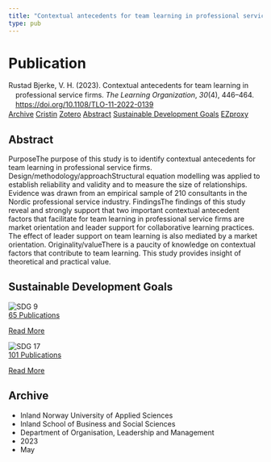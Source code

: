 ```yaml
---
title: "Contextual antecedents for team learning in professional service firms"
type: pub
---
```

<h1>Publication</h1>
<article id="csl-bib-container-U2FI3JRD" class="csl-bib-container">
  <div class="csl-bib-body" style="line-height: 1.35; padding-left: 1em; text-indent:-1em;">
  <div class="csl-entry">Rustad Bjerke, V. H. (2023). Contextual antecedents for team learning in professional service firms. <i>The Learning Organization</i>, <i>30</i>(4), 446&#x2013;464. <a href="https://doi.org/10.1108/TLO-11-2022-0139">https://doi.org/10.1108/TLO-11-2022-0139</a></div>
</div>
  <div class="csl-bib-buttons">
    <a href="#taxonomy-article-U2FI3JRD" class="csl-bib-button">Archive</a>
    <a href="https://app.cristin.no/results/show.jsf?id=2144581" alt="Cristin URL" class="csl-bib-button">Cristin</a>
    <a href="http://zotero.org/groups/5022929/items/U2FI3JRD" alt="Zotero URL" class="csl-bib-button">Zotero</a>
    <a href="#abstract-article-U2FI3JRD" class="csl-bib-button">Abstract</a>
    <a href="#sdg-article-U2FI3JRD" class="csl-bib-button">Sustainable Development Goals</a>
    <a href="http://ezproxy.inn.no/login?url=https://doi.org/10.1108/TLO-11-2022-0139" class="csl-bib-button">EZproxy</a>
  </div>
  <div id="csl-bib-meta-container-U2FI3JRD"></div>
</article>
<div id="csl-bib-meta-U2FI3JRD" class="csl-bib-meta">
  <article id="abstract-article-U2FI3JRD" class="abstract-article">
    <h1>Abstract</h1>
    PurposeThe purpose of this study is to identify contextual antecedents for team learning in professional service firms. Design/methodology/approachStructural equation modelling was applied to establish reliability and validity and to measure the size of relationships. Evidence was drawn from an empirical sample of 210 consultants in the Nordic professional service industry. FindingsThe findings of this study reveal and strongly support that two important contextual antecedent factors that facilitate for team learning in professional service firms are market orientation and leader support for collaborative learning practices. The effect of leader support on team learning is also mediated by a market orientation. Originality/valueThere is a paucity of knowledge on contextual factors that contribute to team learning. This study provides insight of theoretical and practical value.
  </article>
  <article id="sdg-article-U2FI3JRD" class="sdg-article">
    <h1>Sustainable Development Goals</h1>
    <div class="sdg-container"><div id="sdg9" class="sdg">
<img src="{{< params subfolder >}}images/sdg/sdg09_en.png" class="image" alt="SDG 9">
<div class="sdg-overlay">
<a href="{{< params subfolder >}}en/archive/?sdg=9#archive" class="sdg-publication-count"><span>65</span> Publications</a>
<p><a href="https://sdgs.un.org/goals/goal9" class="sdg-read-more">Read More</a></p>
</div>
</div> <div id="sdg17" class="sdg">
<img src="{{< params subfolder >}}images/sdg/sdg17_en.png" class="image" alt="SDG 17">
<div class="sdg-overlay">
<a href="{{< params subfolder >}}en/archive/?sdg=17#archive" class="sdg-publication-count"><span>101</span> Publications</a>
<p><a href="https://sdgs.un.org/goals/goal17" class="sdg-read-more">Read More</a></p>
</div>
</div></div>
  </article>
  <article id="taxonomy-article-U2FI3JRD" class="taxonomy-article">
    <h1>Archive</h1>
    <ul>
      <li>Inland Norway University of Applied Sciences</li>
      <li>Inland School of Business and Social Sciences</li>
      <li>Department of Organisation, Leadership and Management</li>
      <li>2023</li>
      <li>May</li>
    </ul>
  </article>
</div>
